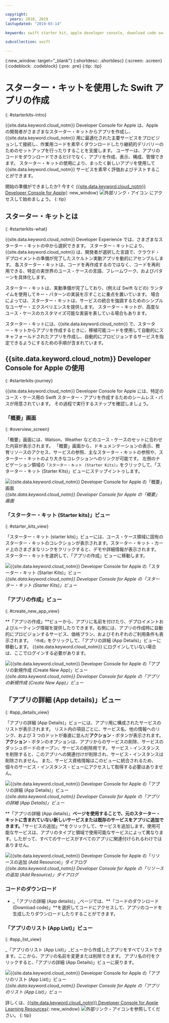 ```yaml
---

copyright:
  years: 2018, 2019
lastupdated: "2019-03-14"

keywords: swift starter kit, apple developer console, download code swift, app details swift, create swift app

subcollection: swift

---
```


{:new_window: target="_blank"}
{:shortdesc: .shortdesc}
{:screen: .screen}
{:codeblock: .codeblock}
{:pre: .pre}
{:tip: .tip}

# スターター・キットを使用した Swift アプリの作成
{: #starterkits-intro}

{{site.data.keyword.cloud_notm}} Developer Console for Apple は、Apple の開発者がさまざまなスターター・キットからアプリを作成し、{{site.data.keyword.cloud_notm}} 用に最適化された主要サービスをプロビジョンして接続し、作業用コードを素早くダウンロードしたり継続的デリバリーのためのセットアップを行ったりすることを支援します。 ユーザーは、アプリのコードをダウンロードできるだけでなく、アプリを作成、表示、構成、管理できます。 スターター・キットの使用により、まったく新しいアプリを使用して {{site.data.keyword.cloud_notm}} サービスを素早く評価およびテストすることができます。

開始の準備ができましたか? 今すぐ [{{site.data.keyword.cloud_notm}} Developer Console for Apple](https://cloud.ibm.com/developer/appledevelopment/starter-kits){: new_window} ![外部リンク・アイコン](../../icons/launch-glyph.svg "外部リンク・アイコン") にアクセスして始めましょう。
{: tip}

## スターター・キットとは
{: #starterkits-what}

{{site.data.keyword.cloud_notm}} Developer Experience では、さまざまなスターター・キットの中から選択できます。 スターター・キットにより、{{site.data.keyword.cloud_notm}} は、開発者が選択した言語で、クラウド・デプロイメントの準備が完了したスケルトン実動アプリを動的にアセンブルします。 各スターター・キットは、コードを再作成するのではなく、コードを再利用できる、特定の実世界のユース・ケースの言語、フレームワーク、およびパターンを具体化します。

スターター・キットは、実動準備が完了しており、(例えば Swift などの) ランタイムを使用してキー・パターンの実装を示すことに重点を置いています。 場合によっては、スターター・キットは、サービスの統合を強調するためのシンプルなユーザー・エクスペリエンスを提供します。 スターター・キットが、高度なユース・ケースのカスタマイズ可能な実装を表している場合もあります。

スターター・キットには、{{site.data.keyword.cloud_notm}} で、スターター・キットからアプリを作成するときに、移植可能コードを使用して自動的にスキャフォールドされたアプリを作成し、自動的にプロビジョンするサービスを指定できるようにするための手順が含まれています。

## {{site.data.keyword.cloud_notm}} Developer Console for Apple の使用
{: #starterkits-journey}

{{site.data.keyword.cloud_notm}} Developer Console for Apple には、特定のユース・ケース用の Swift スターター・アプリを作成するためのシームレス・パスが用意されています。 その過程で実行するステップを確認しましょう。

### 「概要」画面
{: #overview_screen}

「概要」画面には、Watson、Weather などのユース・ケースのセットに合わせた内容が表示されます。 「概要」画面から、ドキュメンテーションの表示、教育リソースのアクセス、サービスの参照、主なスターター・キットの参照や、スターター・キットのより大きなコレクションへのリンクが可能です。 左側のナビゲーション領域の`「スターター・キット (Starter Kits)」`をクリックして、「スターター・キット (Starter Kits)」ビューにステップイントゥします。

![{{site.data.keyword.cloud_notm}} Developer Console for Apple の「概要」画面](images/overview_screen.png "「概要」画面") <br> *{{site.data.keyword.cloud_notm}} Developer Console for Apple の「概要」画面*

### 「スターター・キット (Starter kits)」ビュー
{: #starter_kits_view}

「スターター・キット (starter kits)」ビューには、ユース・ケース領域に固有のスターター・キットのコレクションが表示されます。スターター・キット・カード上のさまざまなリンクをクリックすると、デモや詳細情報が表示されます。 スターター・キットを選択して、「アプリの作成」ビューに移動します。

![{{site.data.keyword.cloud_notm}} Developer Console for Apple の「スターター・キット (Starter Kits)」ビュー](images/starter_kits_screen.png "「スターター・キット (Starter Kits)」ビュー") <br> *{{site.data.keyword.cloud_notm}} Developer Console for Apple の「スターター・キット (Starter Kits)」ビュー*

### 「アプリの作成」ビュー
{: #create_new_app_view}

**「アプリの作成」**ビューから、アプリに名前を付けたり、デプロイメントおよびルーティング情報を提供したりできます。右側には、アプリの作成時に自動的にプロビジョンするサービス、価格プラン、およびそれぞれのご利用条件も表示されます。 `「作成」`をクリックして、「アプリの詳細 (App Details)」ビューに移動します。 {{site.data.keyword.cloud_notm}} にログインしていない場合は、ここでログインする必要があります。

![{{site.data.keyword.cloud_notm}} Developer Console for Apple の「アプリの新規作成 (Create New App)」ビュー](images/create_new_project_screen.png "「アプリの新規作成 (Create New App)」ビュー") <br> *{{site.data.keyword.cloud_notm}} Developer Console for Apple の「アプリの新規作成 (Create New App)」ビュー*

## 「アプリの詳細 (App details)」ビュー
{: #app_details_view}

「アプリの詳細 (App Details)」ビューには、アプリ用に構成されたサービスのリストが表示されます。 リスト内の項目ごとに、サービス名、他の情報へのリンク、および 3 つのドットが垂直に並んだ**アクション**・ボタンが表示されます。 **アクション**・ボタンのオプションは、アプリからのサービスの削除、サービスのダッシュボードのオープン、サービスの削除用です。 サービス・インスタンスを削除すると、このアプリへの関連付けが削除され、サービス・インスタンスは削除されません。 また、サービス資格情報はこのビューに統合されるため、個々のサービス・インスタンス・ビューにアクセスして取得する必要はありません。

![{{site.data.keyword.cloud_notm}} Developer Console for Apple の「アプリの詳細 (App Details)」ビュー](images/project_details_screen.png "「アプリの詳細 (App Details)」ビュー") <br> *{{site.data.keyword.cloud_notm}} Developer Console for Apple の「アプリの詳細 (App Details)」ビュー*

**「アプリの詳細 (App details)」**ページを使用することで、元のスターター・キットに含まれていない新しいサービスまたは既存のサービスをアプリに追加できます。**「サービスの追加」**をクリックして、サービスを追加します。使用可能なサービスは、アプリのタイプと領域で使用可能なサービスによって異なります。したがって、すべてのサービスがすべてのアプリに関連付けられるわけではありません。

![{{site.data.keyword.cloud_notm}} Developer Console for Apple の「リソースの追加 (Add Resource)」ダイアログ](images/add_resource_screen.png "「リソースの追加 (Add Resource)」ダイアログ") <br> *{{site.data.keyword.cloud_notm}} Developer Console for Apple の「リソースの追加 (Add Resource)」ダイアログ*

### コードのダウンロード

* _「アプリの詳細 (App details)」_ページでは、**「コードのダウンロード (Download code)」**を選択してコードにアクセスして、アプリのコードを生成したりダウンロードしたりすることができます。

### 「アプリのリスト (App List)」ビュー
{: #app_list_view}

_「アプリのリスト (App List)」_ビューから作成したアプリをすべてリストできます。ここから、アプリの名前を変更または削除できます。 アプリ名の行をクリックすると、「アプリの詳細 (App Details)」ビューに戻ります。

![{{site.data.keyword.cloud_notm}} Developer Console for Apple の「アプリのリスト (App List)」ビュー](images/project_list_screen.png "「アプリのリスト (App List)」ビュー") <br> *{{site.data.keyword.cloud_notm}} Developer Console for Apple の「アプリのリスト (App List)」ビュー*

詳しくは、[{{site.data.keyword.cloud_notm}} Developer Console for Apple Learning Resources](https://cloud.ibm.com/developer/appledevelopment/learning-resources){: new_window} ![外部リンク・アイコン](../../icons/launch-glyph.svg "外部リンク・アイコン")を参照してください。
{: tip}
